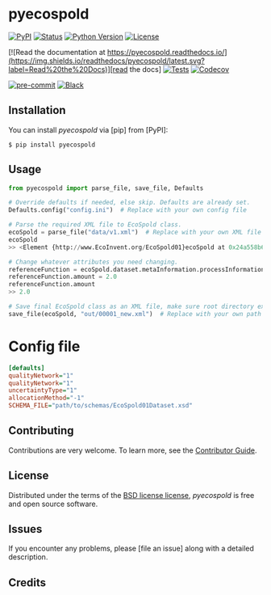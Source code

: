 # pyecospold

[![PyPI](https://img.shields.io/pypi/v/pyecospold.svg)][pypi status]
[![Status](https://img.shields.io/pypi/status/pyecospold.svg)][pypi status]
[![Python Version](https://img.shields.io/pypi/pyversions/pyecospold)][pypi status]
[![License](https://img.shields.io/pypi/l/pyecospold)][license]

[![Read the documentation at https://pyecospold.readthedocs.io/](https://img.shields.io/readthedocs/pyecospold/latest.svg?label=Read%20the%20Docs)][read the docs]
[![Tests](https://github.com/brightway-lca/pyecospold/workflows/Tests/badge.svg)][tests]
[![Codecov](https://codecov.io/gh/brightway-lca/pyecospold/branch/main/graph/badge.svg)][codecov]

[![pre-commit](https://img.shields.io/badge/pre--commit-enabled-brightgreen?logo=pre-commit&logoColor=white)][pre-commit]
[![Black](https://img.shields.io/badge/code%20style-black-000000.svg)][black]

[pypi status]: https://pypi.org/project/pyecospold/
[read the docs]: https://pyecospold.readthedocs.io/
[tests]: https://github.com/sami-m-g/pyecospold/actions?workflow=Tests
[codecov]: https://app.codecov.io/gh/sami-m-g/pyecospold
[pre-commit]: https://github.com/pre-commit/pre-commit
[black]: https://github.com/psf/black

## Installation

You can install _pyecospold_ via [pip] from [PyPI]:

```console
$ pip install pyecospold
```

## Usage

```python
from pyecospold import parse_file, save_file, Defaults

# Override defaults if needed, else skip. Defaults are already set.
Defaults.config("config.ini")  # Replace with your own config file

# Parse the required XML file to EcoSpold class.
ecoSpold = parse_file("data/v1.xml")  # Replace with your own XML file
ecoSpold
>> <Element {http://www.EcoInvent.org/EcoSpold01}ecoSpold at 0x24a558b6020>

# Change whatever attributes you need changing.
referenceFunction = ecoSpold.dataset.metaInformation.processInformation.referenceFunction
referenceFunction.amount = 2.0
referenceFunction.amount
>> 2.0

# Save final EcoSpold class as an XML file, make sure root directory exists.
save_file(ecoSpold, "out/00001_new.xml")  # Replace with your own path
```

# Config file

```ini
[defaults]
qualityNetwork="1"
qualityNetwork="1"
uncertaintyType="1"
allocationMethod="-1"
SCHEMA_FILE="path/to/schemas/EcoSpold01Dataset.xsd"
```

## Contributing

Contributions are very welcome.
To learn more, see the [Contributor Guide].

## License

Distributed under the terms of the [BSD license license][license],
_pyecospold_ is free and open source software.

## Issues

If you encounter any problems,
please [file an issue] along with a detailed description.


## Credits


[license]: https://github.com/sami-m-g/pyecospold/blob/main/LICENSE
[contributor guide]: https://github.com/sami-m-g/pyecospold/blob/main/CONTRIBUTING.md
